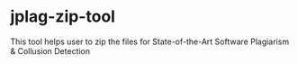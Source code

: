 # jplag-zip-tool
This tool helps user to zip the files for State-of-the-Art Software Plagiarism &amp; Collusion Detection
